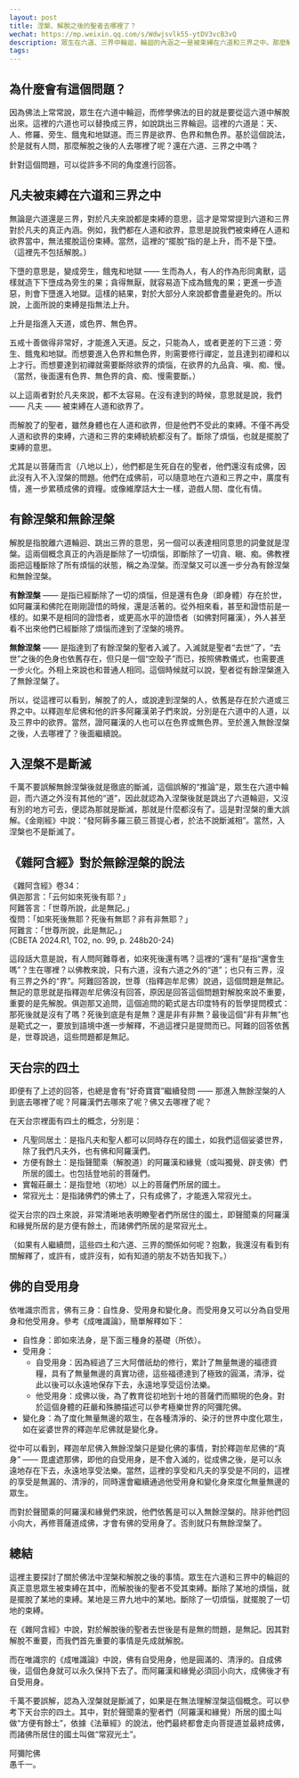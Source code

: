 ```yaml
---
layout: post
title: 涅槃、解脫之後的聖者去哪裡了？
wechat: https://mp.weixin.qq.com/s/Wdwjsvlk55-ytDV3vcB3vQ
description: 眾生在六道、三界中輪迴，輪迴的內涵之一是被束縛在六道和三界之中。那麼解脫後的聖者們去了哪裡呢？本文分別從無記，有餘涅槃，無餘涅槃，天台四土和自受用身的角度進行了闡述。
tags:
---
```


## 為什麼會有這個問題？

因為佛法上常常說，眾生在六道中輪迴，而修學佛法的目的就是要從這六道中解脫出來。這裡的六道也可以替換成三界，如說跳出三界輪迴。這裡的六道是：天、人、修羅、旁生、餓鬼和地獄道。而三界是欲界、色界和無色界。基於這個說法，於是就有人問，那麼解脫之後的人去哪裡了呢？還在六道、三界之中嗎？

針對這個問題，可以從許多不同的角度進行回答。

## 凡夫被束縛在六道和三界之中

無論是六道還是三界，對於凡夫來說都是束縛的意思，這才是常常提到六道和三界對於凡夫的真正內涵。例如，我們都在人道和欲界，意思是說我們被束縛在人道和欲界當中，無法擺脫這份束縛。當然，這裡的“擺脫”指的是上升，而不是下墮。（這裡先不包括解脫。）

下墮的意思是，變成旁生，餓鬼和地獄 —— 生而為人，有人的作為形同禽獸，這樣就造下下墮成為旁生的果；貪得無厭，就容易造下成為餓鬼的果；更進一步造惡，則會下墮進入地獄。這樣的結果，對於大部分人來說都會盡量避免的。所以說，上面所說的束縛是指無法上升。

上升是指進入天道，或色界、無色界。

五戒十善做得非常好，才能進入天道。反之，只能為人，或者更差的下三道：旁生、餓鬼和地獄。而想要進入色界和無色界，則需要修行禪定，並且達到初禪和以上才行。而想要達到初禪就需要斷除欲界的煩惱，在欲界的九品貪、嗔、痴、慢。（當然，後面還有色界、無色界的貪、痴、慢需要斷。）

以上這兩者對於凡夫來說，都不太容易。在沒有達到的時候，意思就是說，我們 —— 凡夫 —— 被束縛在人道和欲界了。

而解脫了的聖者，雖然身體也在人道和欲界，但是他們不受此的束縛。不僅不再受人道和欲界的束縛，六道和三界的束縛統統都沒有了。斷除了煩惱，也就是擺脫了束縛的意思。

尤其是以菩薩而言（八地以上），他們都是生死自在的聖者，他們還沒有成佛，因此沒有入不入涅槃的問題。他們在成佛前，可以隨意地在六道和三界之中，廣度有情，進一步累積成佛的資糧。或像維摩詰大士一樣，遊戲人間、度化有情。

## 有餘涅槃和無餘涅槃

解脫是指脫離六道輪迴、跳出三界的意思，另一個可以表達相同意思的詞彙就是涅槃。這兩個概念真正的內涵是斷除了一切煩惱，即斷除了一切貪、瞋、痴。佛教裡面把這種斷除了所有煩惱的狀態，稱之為涅槃。而涅槃又可以進一步分為有餘涅槃和無餘涅槃。

**有餘涅槃** —— 是指已經斷除了一切的煩惱，但是還有色身（即身體）存在於世，如阿羅漢和佛陀在剛剛證悟的時候，還是活著的。從外相來看，甚至和證悟前是一樣的。如果不是相同的證悟者，或更高水平的證悟者（如佛對阿羅漢），外人甚至看不出來他們已經斷除了煩惱而達到了涅槃的境界。

**無餘涅槃** —— 是指達到了有餘涅槃的聖者入滅了。入滅就是聖者“去世”了，“去世”之後的色身也依舊存在，但只是一個“空殼子”而已，按照佛教儀式，也需要進一步火化。外相上來說也和普通人相同。這個時候就可以說，聖者從有餘涅槃進入了無餘涅槃了。

所以，從這裡可以看到，解脫了的人，或說達到涅槃的人，依舊是存在於六道或三界之中。以釋迦牟尼佛和他的許多阿羅漢弟子們來說，分別是在六道中的人道，以及三界中的欲界。當然，證阿羅漢的人也可以在色界或無色界。至於進入無餘涅槃之後，人去哪裡了？後面繼續說。

## 入涅槃不是斷滅

千萬不要誤解無餘涅槃後就是徹底的斷滅，這個誤解的“推論”是，眾生在六道中輪迴，而六道之外沒有其他的“道”，因此就認為入涅槃後就是跳出了六道輪迴，又沒有別的地方可去，便認為那就是斷滅，那就是什麼都沒有了。這是對涅槃的重大誤解。《金剛經》中說：“發阿耨多羅三藐三菩提心者，於法不說斷滅相”。當然，入涅槃也不是斷滅了。

## 《雜阿含經》對於無餘涅槃的說法

《雜阿含經》卷34：<br>
俱迦那言：「云何如來死後有耶？」<br>
阿難答言：「世尊所說，此是無記。」<br>
復問：「如來死後無耶？死後有無耶？非有非無耶？」<br>
阿難言：「世尊所說，此是無記。」<br>
(CBETA 2024.R1, T02, no. 99, p. 248b20-24)

這段話大意是說，有人問阿難尊者，如來死後還有嗎？這裡的“還有”是指“還會生嗎”？生在哪裡？以佛教來說，只有六道，沒有六道之外的“道”；也只有三界，沒有三界之外的“界”。阿難回答說，世尊（指釋迦牟尼佛）說過，這個問題是無記。無記的意思就是指釋迦牟尼佛沒有回答，原因是回答這個問題對解脫來說不重要，重要的是先解脫。俱迦那又追問，這個追問的範式是古印度特有的哲學提問模式：那死後就是沒有了嗎？死後到底是有是無？還是非有非無？最後這個“非有非無”也是範式之一，要放到語境中進一步解釋，不過這裡只是提問而已。阿難的回答依舊是，世尊說過，這些問題都是無記。

## 天台宗的四土

即便有了上述的回答，也總是會有“好奇寶寶”繼續發問 —— 那進入無餘涅槃的人到底去哪裡了呢？阿羅漢們去哪來了呢？佛又去哪裡了呢？

在天台宗裡面有四土的概念，分別是：

* 凡聖同居土：是指凡夫和聖人都可以同時存在的國土，如我們這個娑婆世界，除了我們凡夫外，也有佛和阿羅漢們。
* 方便有餘土：是指聲聞乘（解脫道）的阿羅漢和緣覺（或叫獨覺、辟支佛）們所居的國土。也包括登地前的菩薩們。
* 實報莊嚴土：是指登地（初地）以上的菩薩們所居的國土。
* 常寂光土：是指諸佛們的佛土了，只有成佛了，才能進入常寂光土。

從天台宗的四土來說，非常清晰地表明瞭聖者們所居住的國土，即聲聞乘的阿羅漢和緣覺所居的是方便有餘土，而諸佛們所居的是常寂光土。

（如果有人繼續問，這些四土和六道、三界的關係如何呢？抱歉，我還沒有看到有關解釋了，或許有，或許沒有，如有知道的朋友不妨告知我下。）

## 佛的自受用身

依唯識宗而言，佛有三身：自性身、受用身和變化身。而受用身又可以分為自受用身和他受用身。參考《成唯識論》，簡單解釋如下：

* 自性身：即如來法身，是下面三種身的基礎（所依）。
* 受用身：
  * 自受用身：因為經過了三大阿僧祇劫的修行，累計了無量無邊的福德資糧，具有了無量無邊的真實功德，這些福德達到了極致的圓滿，清淨，從此以後可以永遠地保存下去，永遠地享受這份法樂。
  * 他受用身：成佛以後，為了教育從初地到十地的菩薩們而顯現的色身。對於這個身體的莊嚴和殊勝描述可以參考極樂世界的阿彌陀佛。
* 變化身：為了度化無量無邊的眾生，在各種清淨的、染汙的世界中度化眾生，如在娑婆世界的釋迦牟尼佛就是變化身。

從中可以看到，釋迦牟尼佛入無餘涅槃只是變化佛的事情，對於釋迦牟尼佛的“真身” —— 毘盧遮那佛，即他的自受用身，是不會入滅的，從成佛之後，是可以永遠地存在下去，永遠地享受法樂。當然，這裡的享受和凡夫的享受是不同的，這裡的享受是無漏的、清淨的，同時還會繼續通過他受用身和變化身來度化無量無邊的眾生。

而對於聲聞乘的阿羅漢和緣覺們來說，他們依舊是可以入無餘涅槃的。除非他們回小向大，再修菩薩道成佛，才會有佛的受用身了。否則就只有無餘涅槃了。

## 總結

這裡主要探討了關於佛法中涅槃和解脫之後的事情。眾生在六道和三界中的輪迴的真正意思眾生被束縛在其中，而解脫後的聖者不受其束縛。斷除了某地的煩惱，就是擺脫了某地的束縛。某地是三界九地中的某地。斷除了一切煩惱，就擺脫了一切地的束縛。

在《雜阿含經》中說，對於解脫後的聖者去世後是有是無的問題，是無記。因其對解脫不重要，而我們首先重要的事情是先成就解脫。

而在唯識宗的《成唯識論》中說，佛有自受用身，他是圓滿的、清淨的。自成佛後，這個色身就可以永久保持下去了。而阿羅漢和緣覺必須回小向大，成佛後才有自受用身。

千萬不要誤解，認為入涅槃就是斷滅了，如果是在無法理解涅槃這個概念。可以參考下天台宗的四土。其中，對於聲聞乘的聖者們（阿羅漢和緣覺）所居的國土叫做“方便有餘土”，依據《法華經》的說法，他們最終都會走向菩提道並最終成佛，而諸佛所居住的國土叫做“常寂光土”。

阿彌陀佛<br>
愚千一。

